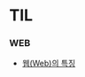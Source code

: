 # TIL
### WEB   
  + [웹(Web)의 특징](https://github.com/limhyerin/TIL/blob/main/web/%EC%9B%B9(Web)%EC%9D%98%20%ED%8A%B9%EC%A7%95.md)
